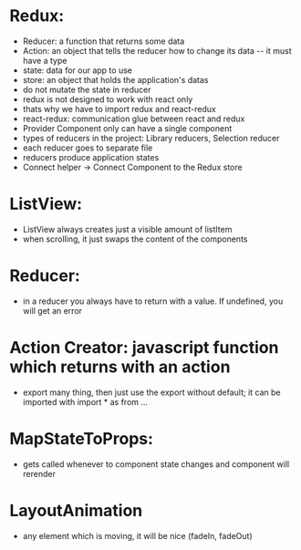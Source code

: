 # Redux:
- Reducer: a function that returns some data
- Action: an object that tells the reducer how to change its data
-- it must have a type
- state: data for our app to use
- store: an object that holds the application's datas
- do not mutate the state in reducer
- redux is not designed to work with react only
- thats why we have to import redux and react-redux
- react-redux: communication glue between react and redux
- Provider Component only can have a single component
- types of reducers in the project: Library reducers, Selection reducer
- each reducer goes to separate file
- reducers produce application states
- Connect helper -> Connect Component to the Redux store
# ListView:
- ListView always creates just a visible amount of listItem
- when scrolling, it just swaps the content of the components
# Reducer:
- in a reducer you always have to return with a value. If undefined, you will
get an error
# Action Creator: javascript function which returns with an action
- export many thing, then just use the export without default; it can be imported
with import * as from ...
# MapStateToProps:
- gets called whenever to component state changes and component will rerender
# LayoutAnimation
- any element which is moving, it will be nice (fadeIn, fadeOut)
